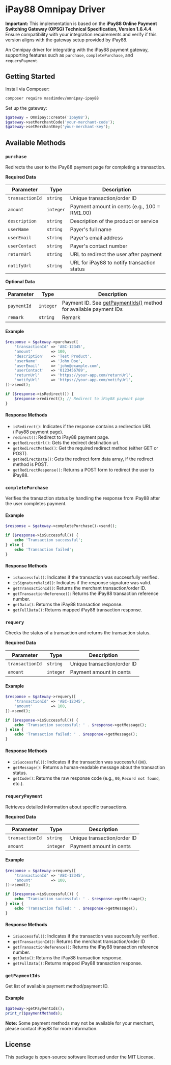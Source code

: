 # iPay88 Omnipay Driver

**Important:** This implementation is based on the **iPay88 Online Payment Switching Gateway (OPSG) Technical Specification, Version 1.6.4.4**. Ensure compatibility with your integration requirements and verify if this version aligns with the gateway setup provided by iPay88.

An Omnipay driver for integrating with the iPay88 payment gateway, supporting features such as `purchase`, `completePurchase`, and `requeryPayment`.

## Getting Started

Install via Composer:

```bash
composer require masdimdev/omnipay-ipay88
```

Set up the gateway:

```php
$gateway = Omnipay::create('Ipay88');
$gateway->setMerchantCode('your-merchant-code');
$gateway->setMerchantKey('your-merchant-key');
```

## Available Methods

### `purchase`

Redirects the user to the iPay88 payment page for completing a transaction.

**Required Data**

| Parameter         | Type        | Description                                  |
| ----------------- | ----------- | -------------------------------------------- |
| `transactionId` | `string`  | Unique transaction/order ID                  |
| `amount`        | `integer` | Payment amount in cents (e.g., 100 = RM1.00) |
| `description`   | `string`  | Description of the product or service        |
| `userName`      | `string`  | Payer's full name                            |
| `userEmail`     | `string`  | Payer's email address                        |
| `userContact`   | `string`  | Payer's contact number                       |
| `returnUrl`     | `string`  | URL to redirect the user after payment       |
| `notifyUrl`     | `string`  | URL for iPay88 to notify transaction status  |

**Optional Data**

| Parameter     | Type        | Description                                                                        |
| ------------- | ----------- |------------------------------------------------------------------------------------|
| `paymentId` | `integer` | Payment ID. See [getPaymentIds()](#getPaymentIds) method for available payment IDs |
| `remark`    | `string`  | Remark                                                                             |

#### Example

```php
$response = $gateway->purchase([
    'transactionId' => 'ABC-12345',
    'amount'        => 100,
    'description'   => 'Test Product',
    'userName'      => 'John Doe',
    'userEmail'     => 'john@example.com',
    'userContact'   => '0123456789',
    'returnUrl'     => 'https://your-app.com/returnUrl',
    'notifyUrl'     => 'https://your-app.com/notifyUrl',
])->send();

if ($response->isRedirect()) {
    $response->redirect(); // Redirect to iPay88 payment page
}
```

#### Response Methods

- `isRedirect()`: Indicates if the response contains a redirection URL (iPay88 payment page).
- `redirect()`: Redirect to iPay88 payment page.
- `getRedirectUrl()`: Gets the redirect destination url.
- `getRedirectMethod()`: Get the required redirect method (either GET or POST).
- `getRedirectData()`: Gets the redirect form data array, if the redirect method is POST.
- `getRedirectResponse()`: Returns a POST form to redirect the user to iPay88.

### `completePurchase`

Verifies the transaction status by handling the response from iPay88 after the user completes payment.

#### Example

```php
$response = $gateway->completePurchase()->send();

if ($response->isSuccessful()) {
    echo 'Transaction successful';
} else {
    echo 'Transaction failed';
}
```

#### Response Methods

- `isSuccessful()`: Indicates if the transaction was successfully verified.
- `isSignatureValid()`: Indicates if the response signature was valid.
- `getTransactionId()`: Returns the merchant transaction/order ID.
- `getTransactionReference()`: Returns the iPay88 transaction reference number.
- `getData()`: Returns the iPay88 transaction response.
- `getFullData()`: Returns mapped iPay88 transaction response.

### `requery`

Checks the status of a transaction and returns the transaction status.

**Required Data**

| Parameter         | Type        | Description                 |
| ----------------- | ----------- |-----------------------------|
| `transactionId` | `string`  | Unique transaction/order ID |
| `amount`        | `integer` | Payment amount in cents     |

#### Example

```php
$response = $gateway->requery([
    'transactionId' => 'ABC-12345',
    'amount'        => 100,
])->send();

if ($response->isSuccessful()) {
    echo 'Transaction successful: ' . $response->getMessage();
} else {
    echo 'Transaction failed: ' . $response->getMessage();
}
```

#### Response Methods

- `isSuccessful()`: Indicates if the transaction was successful (`00`).
- `getMessage()`: Returns a human-readable message about the transaction status.
- `getCode()`: Returns the raw response code (e.g., `00`, `Record not found`, etc.).

### `requeryPayment`

Retrieves detailed information about specific transactions.

**Required Data**

| Parameter         | Type        | Description                 |
| ----------------- | ----------- |-----------------------------|
| `transactionId` | `string`  | Unique transaction/order ID |
| `amount`        | `integer` | Payment amount in cents     |

#### Example

```php
$response = $gateway->requery([
    'transactionId' => 'ABC-12345',
    'amount'        => 100,
])->send();

if ($response->isSuccessful()) {
    echo 'Transaction successful: ' . $response->getMessage();
} else {
    echo 'Transaction failed: ' . $response->getMessage();
}
```

#### Response Methods

- `isSuccessful()`: Indicates if the transaction was successfully verified.
- `getTransactionId()`: Returns the merchant transaction/order ID
- `getTransactionReference()`: Returns the iPay88 transaction reference number.
- `getData()`: Returns the iPay88 transaction response.
- `getFullData()`: Returns mapped iPay88 transaction response.

### `getPaymentIds`

Get list of available payment method/payment ID.

#### Example

```php
$gateway->getPaymentIds();
print_r($paymentMethods);
```

**Note:** Some payment methods may not be available for your merchant, please contact iPay88 for more information.

## License

This package is open-source software licensed under the MIT License.
